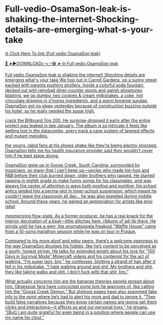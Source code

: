 # Full-vedio-OsamaSon-leak-is-shaking-the-internet-Shocking-details-are-emerging-what-s-your-take

<a href="https://skyhighway.sbs/uyhko"> 🌐 Click Here To link (Full vedio OsamaSon leak)

🔴 ➤►DOWNLOAD👉👉🟢 ➤  <a href="https://skyhighway.sbs/uyhko"> 🌐 Full vedio OsamaSon leak

Full vedio OsamaSon leak is shaking the internet! Shocking details are emerging what's your take
We hop out in Carroll Gardens, on a sunny street packed with parents pushing strollers. Inside a colorful soda fountain, decked out with retrobait diner-counter stools and garish showtunes blasting, we go dumbo: two cookies & cream milkshakes, a coke, hot chocolate dripping in s’mores ingredients, and a warm brownie sundae. OsamaSon got no sleep yesterday because of construction buzzing outside his hotel, so he really needed the sugar high.

crack the Billboard Top 200. He surprise-dropped it early after the entire project was leaked in late January. The album is so intricate it feels like getting lost in the datacombs, every track a cave system of layered effects and mutant melodies.

the young, rabid fans at his shows shake like they’re being electro-shocked. OsamaSon tells me his health insurance provider said they wouldn’t cover him if he kept stage diving.

OsamaSon grew up in Goose Creek, South Carolina, surrounded by musicians, so many that I can’t keep up—uncles who made hip-hop and R&B before their club burned down, older brothers who rapped. He started rapping in eighth grade to make funny songs for his classmates, and was always the center of attention in ways both positive and punitive; his school antics landed him a perma-slot in inner-school suspension, which meant he couldn’t leave the classroom all day… he was also expelled during middle school. Around these years, he gained an appreciation for artists like emo rebel

mesmerizing flow-state. As a former producer, he has a real knack for the interior decoration of a beat—little glitches here, ribbons of ad-lib there. He grinds until he has a gem; the onomatopoeia freakout “Waffle House” came from a 10-song marathon session while he was on tour in Prague.

Compared to his more aloof and edgy peers, there’s a welcome openness to the way OsamaSon divulges his foibles, like he’s content to be perceived as a goofy, honest striver. He talks for extended length about his love for “100 Days in Survival Mode” Minecraft videos and his contempt for the act of walking. “I’m super lazy, bro,” he confesses, blotting a strand of hair after it fell in his milkshake. “I hate walking around and shit. My brothers and shit, they like taking walks and shit. I don’t fuck with that shit, bro.”

What actually concerns him are the bananas theories people spread about him. Obsessive fans have concocted some lore he approves of, like calling him the “Goose Creek Demon.” But shitpost pages have also spammed fake info to the point where he’s had to alert his mom and dad to ignore it. “They build false narratives because they know certain names are gonna get them clicks and interactions—it affects us and our personal lives,” he groans. “[But] I am quite grateful for even being in a position where people can use my name for clout.”

